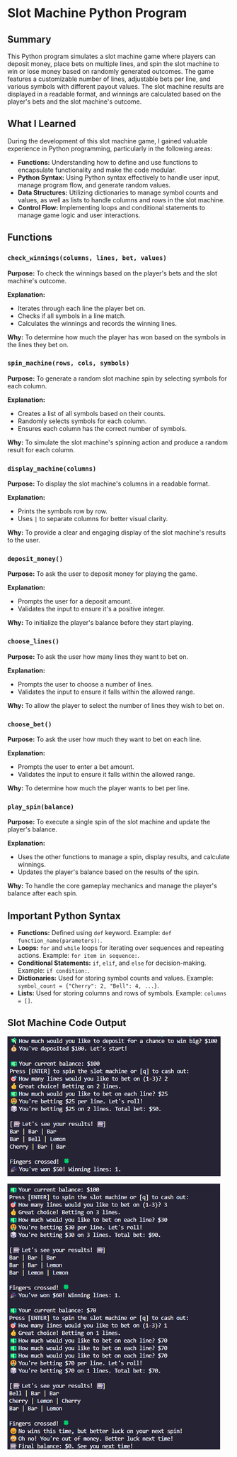 # Slot Machine Python Program

## Summary

This Python program simulates a slot machine game where players can deposit money, place bets on multiple lines, and spin the slot machine to win or lose money based on randomly generated outcomes. The game features a customizable number of lines, adjustable bets per line, and various symbols with different payout values. The slot machine results are displayed in a readable format, and winnings are calculated based on the player's bets and the slot machine's outcome.

## What I Learned

During the development of this slot machine game, I gained valuable experience in Python programming, particularly in the following areas:

- **Functions:** Understanding how to define and use functions to encapsulate functionality and make the code modular.
- **Python Syntax:** Using Python syntax effectively to handle user input, manage program flow, and generate random values.
- **Data Structures:** Utilizing dictionaries to manage symbol counts and values, as well as lists to handle columns and rows in the slot machine.
- **Control Flow:** Implementing loops and conditional statements to manage game logic and user interactions.

## Functions

### `check_winnings(columns, lines, bet, values)`

**Purpose:** To check the winnings based on the player's bets and the slot machine's outcome.

**Explanation:**
- Iterates through each line the player bet on.
- Checks if all symbols in a line match.
- Calculates the winnings and records the winning lines.

**Why:** To determine how much the player has won based on the symbols in the lines they bet on.

### `spin_machine(rows, cols, symbols)`

**Purpose:** To generate a random slot machine spin by selecting symbols for each column.

**Explanation:**
- Creates a list of all symbols based on their counts.
- Randomly selects symbols for each column.
- Ensures each column has the correct number of symbols.

**Why:** To simulate the slot machine's spinning action and produce a random result for each column.

### `display_machine(columns)`

**Purpose:** To display the slot machine's columns in a readable format.

**Explanation:**
- Prints the symbols row by row.
- Uses `|` to separate columns for better visual clarity.

**Why:** To provide a clear and engaging display of the slot machine's results to the user.

### `deposit_money()`

**Purpose:** To ask the user to deposit money for playing the game.

**Explanation:**
- Prompts the user for a deposit amount.
- Validates the input to ensure it's a positive integer.

**Why:** To initialize the player's balance before they start playing.

### `choose_lines()`

**Purpose:** To ask the user how many lines they want to bet on.

**Explanation:**
- Prompts the user to choose a number of lines.
- Validates the input to ensure it falls within the allowed range.

**Why:** To allow the player to select the number of lines they wish to bet on.

### `choose_bet()`

**Purpose:** To ask the user how much they want to bet on each line.

**Explanation:**
- Prompts the user to enter a bet amount.
- Validates the input to ensure it falls within the allowed range.

**Why:** To determine how much the player wants to bet per line.

### `play_spin(balance)`

**Purpose:** To execute a single spin of the slot machine and update the player's balance.

**Explanation:**
- Uses the other functions to manage a spin, display results, and calculate winnings.
- Updates the player's balance based on the results of the spin.

**Why:** To handle the core gameplay mechanics and manage the player's balance after each spin.

## Important Python Syntax

- **Functions:** Defined using `def` keyword. Example: `def function_name(parameters):`.
- **Loops:** `for` and `while` loops for iterating over sequences and repeating actions. Example: `for item in sequence:`.
- **Conditional Statements:** `if`, `elif`, and `else` for decision-making. Example: `if condition:`.
- **Dictionaries:** Used for storing symbol counts and values. Example: `symbol_count = {"Cherry": 2, "Bell": 4, ...}`.
- **Lists:** Used for storing columns and rows of symbols. Example: `columns = []`.

## Slot Machine Code Output

![Example Output 1](Python-Slot-Machine/images/output_1.png)

![Example Output 2](Python-Slot-Machine/images/output_2.png)
